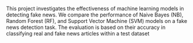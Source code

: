 This project investigates the effectiveness of machine learning models in detecting fake news. We compare the performance of Naive Bayes (NB), Random Forest (RF), and Support Vector Machine (SVM) models on a fake news detection task. The evaluation is based on their accuracy in classifying real and fake news articles within a test dataset
